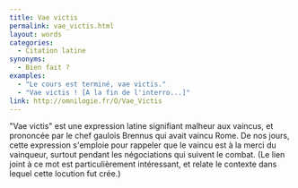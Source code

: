 ```yaml
---
title: Vae victis
permalink: vae_victis.html
layout: words
categories:
  - Citation latine
synonyms:
  - Bien fait ?
examples:
  - "Le cours est terminé, vae victis."
  - "Vae victis ! [A la fin de l'interro...]"
link: http://omnilogie.fr/O/Vae_Victis
---
```


"Vae victis" est une expression latine signifiant malheur aux vaincus, et prononcée par le chef gaulois Brennus qui avait vaincu Rome. De nos jours, cette expression s'emploie pour rappeler que le vaincu est à la merci du vainqueur, surtout pendant les négociations qui suivent le combat.
(Le lien joint à ce mot est particulièrement intéressant, et relate le contexte dans lequel cette locution fut crée.)
